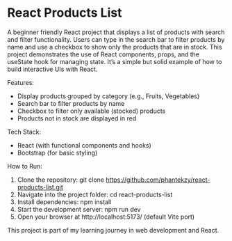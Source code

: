 # React Products List

A beginner friendly React project that displays a list of products with search and filter functionality. Users can type in the search bar to filter products by name and use a checkbox to show only the products that are in stock. This project demonstrates the use of React components, props, and the useState hook for managing state. It’s a simple but solid example of how to build interactive UIs with React.

Features:
- Display products grouped by category (e.g., Fruits, Vegetables)
- Search bar to filter products by name
- Checkbox to filter only available (stocked) products
- Products not in stock are displayed in red

Tech Stack:
- React (with functional components and hooks)
- Bootstrap (for basic styling)

How to Run:
1. Clone the repository: git clone https://github.com/phantekzy/react-products-list.git
2. Navigate into the project folder: cd react-products-list
3. Install dependencies: npm install
4. Start the development server: npm run dev
5. Open your browser at http://localhost:5173/ (default Vite port)

This project is part of my learning journey in web development and React. 

